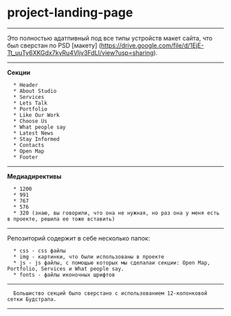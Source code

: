 # project-landing-page
***
Это полностью адатпивный под все типы устройств макет сайта, что был сверстан по PSD [макету] (https://drive.google.com/file/d/1EjE-Tt_uuTy6XKGdx7kyRu4Vljy3FdLI/view?usp=sharing).
***
**Секции**

      * Header
      * About Studio
      * Services
      * Lets Talk
      * Portfolio
      * Like Our Work
      * Choose Us
      * What people say
      * Latest News
      * Stay Informed
      * Contacts
      * Open Map
      * Footer
***

**Медиадирективы**

      * 1200
      * 991
      * 767
      * 576
      * 320 (знаю, вы говорили, что она не нужная, но раз она у меня есть в проекте, решила ее тоже вставить)
***

Репозиторий содержит в себе несколько папок:

      * css - css файлы
      * img - картинки, что были использованы в проекте
      * js - js файлы, с помощью которых мы сделалаи секции: Open Map, Portfolio, Services и What people say.
      * fonts - файлы иконочных шрифтов
      
 ***
      Большиство секций было сверстано с использованием 12-колонковой сетки Будстрапа.
***
